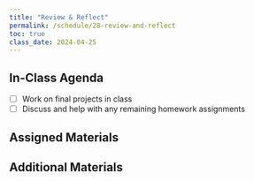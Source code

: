 ```yaml
---
title: "Review & Reflect"
permalink: /schedule/28-review-and-reflect
toc: true
class_date: 2024-04-25
---
```


## In-Class Agenda

- [ ] Work on final projects in class
- [ ] Discuss and help with any remaining homework assignments

## Assigned Materials

## Additional Materials
